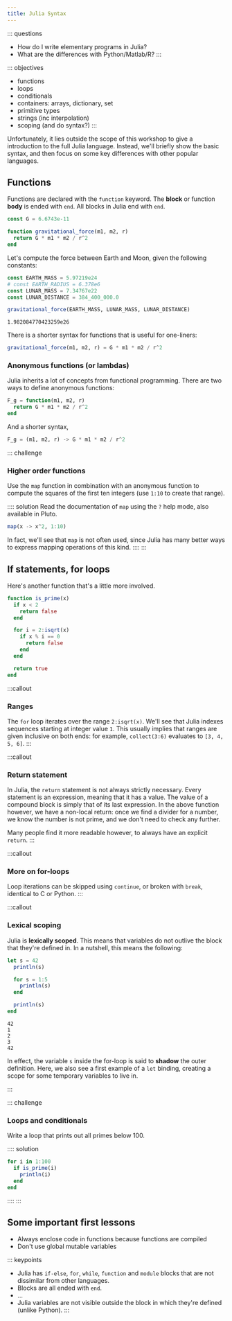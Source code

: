 ```yaml
---
title: Julia Syntax
---
```


::: questions

- How do I write elementary programs in Julia?
- What are the differences with Python/Matlab/R?
:::

::: objectives

- functions
- loops
- conditionals
- containers: arrays, dictionary, set
- primitive types
- strings (inc interpolation)
- scoping (and do syntax?)
:::

Unfortunately, it lies outside the scope of this workshop to give a introduction to the full Julia language. Instead, we'll briefly show the basic syntax, and then focus on some key differences with other popular languages.

## Functions

Functions are declared with the `function` keyword. The **block** or function **body** is ended with `end`. All blocks in Julia end with `end`.

```julia
const G = 6.6743e-11

function gravitational_force(m1, m2, r)
  return G * m1 * m2 / r^2
end
```

Let's compute the force between Earth and Moon, given the following constants:

```julia
const EARTH_MASS = 5.97219e24
# const EARTH_RADIUS = 6.378e6
const LUNAR_MASS = 7.34767e22
const LUNAR_DISTANCE = 384_400_000.0
```

```julia
gravitational_force(EARTH_MASS, LUNAR_MASS, LUNAR_DISTANCE)
```

```output
1.982084770423259e26
```

There is a shorter syntax for functions that is useful for one-liners:

```julia
gravitational_force(m1, m2, r) = G * m1 * m2 / r^2
```

### Anonymous functions (or lambdas)

Julia inherits a lot of concepts from functional programming. There are two ways to define anonymous functions:

```julia
F_g = function(m1, m2, r)
  return G * m1 * m2 / r^2
end
```

And a shorter syntax,

```julia
F_g = (m1, m2, r) -> G * m1 * m2 / r^2
```

::: challenge

### Higher order functions

Use the `map` function in combination with an anonymous function to compute the squares of the first ten integers (use `1:10` to create that range).

:::: solution
Read the documentation of `map` using the `?` help mode, also available in Pluto.

```julia
map(x -> x^2, 1:10)
```

In fact, we'll see that `map` is not often used, since Julia has many better ways to express mapping operations of this kind.
::::
:::

## If statements, for loops

Here's another function that's a little more involved.

```julia
function is_prime(x)
  if x < 2
    return false
  end

  for i = 2:isqrt(x)
    if x % i == 0
      return false
    end
  end

  return true
end
```

:::callout

### Ranges

The `for` loop iterates over the range `2:isqrt(x)`. We'll see that Julia indexes sequences starting at integer value `1`. This usually implies that ranges are given inclusive on both ends: for example, `collect(3:6)` evaluates to `[3, 4, 5, 6]`.
:::

:::callout

### Return statement

In Julia, the `return` statement is not always strictly necessary. Every statement is an expression, meaning that it has a value. The value of a compound block is simply that of its last expression. In the above function however, we have a non-local return: once we find a divider for a number, we know the number is not prime, and we don't need to check any further.

Many people find it more readable however, to always have an explicit `return`.
:::

:::callout

### More on for-loops

Loop iterations can be skipped using `continue`, or broken with `break`, identical to C or Python.
:::

:::callout

### Lexical scoping

Julia is **lexically scoped**. This means that variables do not outlive the block that they're defined in. In a nutshell, this means the following:

  ```julia
  let s = 42
    println(s)

    for s = 1:5
      println(s)
    end

    println(s)
  end
  ```

  ```output
  42
  1
  2
  3
  42
  ```

  In effect, the variable `s` inside the for-loop is said to **shadow** the outer definition. Here, we also see a first example of a `let` binding, creating a scope for some temporary variables to live in.

:::

::: challenge

### Loops and conditionals

Write a loop that prints out all primes below 100.

:::: solution

```julia
for i in 1:100
  if is_prime(i)
    println(i)
  end
end
```

::::
:::

## Some important first lessons

- Always enclose code in functions because functions are compiled
- Don't use global mutable variables

::: keypoints

- Julia has `if-else`, `for`, `while`, `function` and `module` blocks that are not dissimilar from other languages.
- Blocks are all ended with `end`.
- ...
- Julia variables are not visible outside the block in which they're defined (unlike Python).
:::
